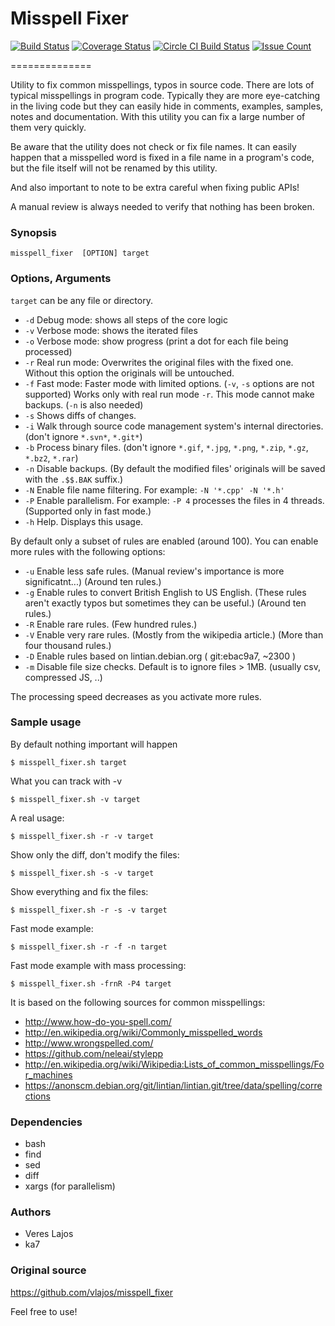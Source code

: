# Misspell Fixer

[![Build Status](https://travis-ci.org/vlajos/misspell_fixer.svg?branch=master)](https://travis-ci.org/vlajos/misspell_fixer)
[![Coverage Status](https://img.shields.io/coveralls/vlajos/misspell_fixer.svg)](https://coveralls.io/r/vlajos/misspell_fixer?branch=master)
[![Circle CI Build Status](https://circleci.com/gh/vlajos/misspell_fixer.svg?style=shield&circle-token=d5d85ed2985b507b547a98e2ace8c21a75395cc2)](https://circleci.com/gh/vlajos/misspell_fixer)
[![Issue Count](https://codeclimate.com/github/vlajos/misspell_fixer/badges/issue_count.svg)](https://codeclimate.com/github/vlajos/misspell_fixer)

==============

Utility to fix common misspellings, typos in source code. There are lots of typical misspellings in program code.
Typically they are more eye-catching in the living code but they can easily hide in comments, examples, samples, notes and documentation.
With this utility you can fix a large number of them very quickly.

Be aware that the utility does not check or fix file names. It can easily happen that a misspelled word is fixed in a file name in a program's code, but
the file itself will not be renamed by this utility.

And also important to note to be extra careful when fixing public APIs!

A manual review is always needed to verify that nothing has been broken.

### Synopsis
    
    misspell_fixer	[OPTION] target

### Options, Arguments

`target` can be any file or directory.

* `-d` Debug mode: shows all steps of the core logic
* `-v` Verbose mode: shows the iterated files
* `-o` Verbose mode: show progress (print a dot for each file being processed)
* `-r` Real run mode: Overwrites the original files with the fixed one. Without this option the originals will be untouched.
* `-f` Fast mode: Faster mode with limited options. (`-v`, `-s` options are not supported) Works only with real run mode `-r`. This mode cannot make backups. (`-n` is also needed)
* `-s` Shows diffs of changes.
* `-i` Walk through source code management system's internal directories. (don't ignore `*.svn*`, `*.git*`)
* `-b` Process binary files. (don't ignore `*.gif`, `*.jpg`, `*.png`, `*.zip`, `*.gz`, `*.bz2`, `*.rar`)
* `-n` Disable backups. (By default the modified files' originals will be saved with the `.$$.BAK` suffix.)
* `-N` Enable file name filtering. For example: `-N '*.cpp' -N '*.h'`
* `-P` Enable parallelism. For example: `-P 4` processes the files in 4 threads. (Supported only in fast mode.)
* `-h` Help. Displays this usage.

By default only a subset of rules are enabled (around 100). You can enable more rules with the following options:

* `-u` Enable less safe rules. (Manual review's importance is more significatnt...) (Around ten rules.)
* `-g` Enable rules to convert British English to US English. (These rules aren't exactly typos but sometimes they can be useful.) (Around ten rules.)
* `-R` Enable rare rules. (Few hundred rules.)
* `-V` Enable very rare rules. (Mostly from the wikipedia article.) (More than four thousand rules.)
* `-D` Enable rules based on lintian.debian.org  ( git:ebac9a7, ~2300 )
* `-m` Disable file size checks. Default is to ignore files > 1MB. (usually csv, compressed JS, ..)

The processing speed decreases as you activate more rules.

### Sample usage

By default nothing important will happen

    $ misspell_fixer.sh target

What you can track with -v

    $ misspell_fixer.sh -v target

A real usage:

    $ misspell_fixer.sh -r -v target

Show only the diff, don't modify the files:

    $ misspell_fixer.sh -s -v target

Show everything and fix the files:

    $ misspell_fixer.sh -r -s -v target

Fast mode example:

    $ misspell_fixer.sh -r -f -n target

Fast mode example with mass processing:

    $ misspell_fixer.sh -frnR -P4 target

It is based on the following sources for common misspellings:

* http://www.how-do-you-spell.com/
* http://en.wikipedia.org/wiki/Commonly_misspelled_words
* http://www.wrongspelled.com/
* https://github.com/neleai/stylepp
* http://en.wikipedia.org/wiki/Wikipedia:Lists_of_common_misspellings/For_machines
* https://anonscm.debian.org/git/lintian/lintian.git/tree/data/spelling/corrections

### Dependencies

* bash
* find
* sed
* diff
* xargs (for parallelism)

### Authors

* Veres Lajos
* ka7

### Original source

https://github.com/vlajos/misspell_fixer

Feel free to use!
